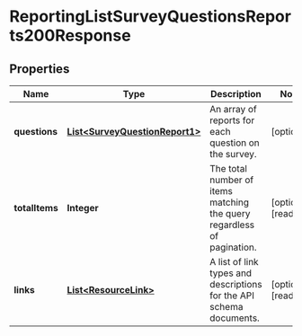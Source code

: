 

# ReportingListSurveyQuestionsReports200Response


## Properties

| Name | Type | Description | Notes |
|------------ | ------------- | ------------- | -------------|
|**questions** | [**List&lt;SurveyQuestionReport1&gt;**](SurveyQuestionReport1.md) | An array of reports for each question on the survey. |  [optional] |
|**totalItems** | **Integer** | The total number of items matching the query regardless of pagination. |  [optional] [readonly] |
|**links** | [**List&lt;ResourceLink&gt;**](ResourceLink.md) | A list of link types and descriptions for the API schema documents. |  [optional] [readonly] |



